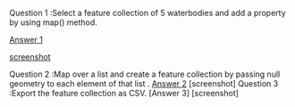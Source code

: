 Question 1 :Select a feature collection of 5 waterbodies and add a property by using map() method.

[Answer 1](https://code.earthengine.google.com/ba2f544051a475c9bdca7880fd08eb6d)

[screenshot](https://github.com/Anamikachow56/Assignment-14-Working-with-Feature-Collections-and-Exports-in-GEE-JS-API/blob/d621362c24fa43eeaf21ebda9603f59b9f3ab4da/6%20water%20bodies.png)

Question 2 :Map over a list and create a feature collection by passing null geometry to each element of that list .
[Answer 2](https://code.earthengine.google.com/a1b500fef055070817c5e03922f44784)
[screenshot]
Question 3 :Export the feature collection as CSV.
[Answer 3]
[screenshot]
